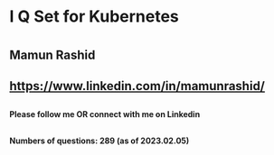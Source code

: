 #
#  I Q Set for Kubernetes
#
##          Mamun Rashid
##
##      https://www.linkedin.com/in/mamunrashid/   
##
####        Please follow me OR  connect with me on Linkedin
##
####    Numbers of questions: 289 (as of 2023.02.05)
####   

